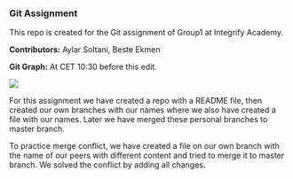 ### Git Assignment
This repo is created for the Git assignment of Group1 at Integrify Academy.

**Contributors:** Aylar Soltani, Beste Ekmen

**Git Graph:** At CET 10:30 before this edit.

<img src="https://i.imgur.com/QI0Ynzt.png"/>

For this assignment we have created a repo with a README file, then created our own branches with our names where we also have created a file with our names. Later we have merged these personal branches to master branch.

To practice merge conflict, we have created a file on our own branch with the name of our peers with different content and tried to merge it to master branch. We solved the conflict by adding all changes.

